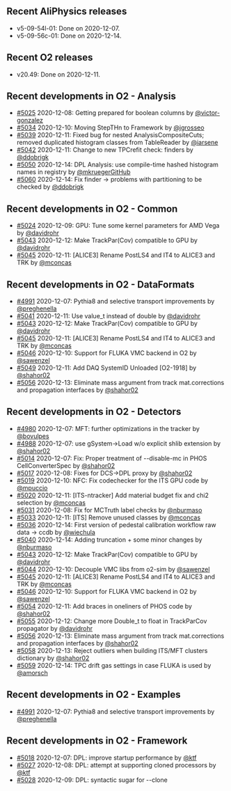 ## Recent AliPhysics releases
- v5-09-54l-01: Done on 2020-12-07.
- v5-09-56c-01: Done on 2020-12-14.
## Recent O2 releases
- v20.49: Done on 2020-12-11.
## Recent developments in O2 - Analysis
- [#5025](https://github.com/AliceO2Group/AliceO2/pull/5025) 2020-12-08: Getting prepared for boolean columns by [@victor-gonzalez](https://github.com/victor-gonzalez)
- [#5034](https://github.com/AliceO2Group/AliceO2/pull/5034) 2020-12-10: Moving StepTHn to Framework by [@jgrosseo](https://github.com/jgrosseo)
- [#5039](https://github.com/AliceO2Group/AliceO2/pull/5039) 2020-12-11: Fixed bug for nested AnalysisCompositeCuts; removed duplicated histogram classes from TableReader by [@iarsene](https://github.com/iarsene)
- [#5042](https://github.com/AliceO2Group/AliceO2/pull/5042) 2020-12-11: Change to new TPCrefit check: finders by [@ddobrigk](https://github.com/ddobrigk)
- [#5050](https://github.com/AliceO2Group/AliceO2/pull/5050) 2020-12-14: DPL Analysis: use compile-time hashed histogram names in registry by [@mkruegerGitHub](https://github.com/mkruegerGitHub)
- [#5060](https://github.com/AliceO2Group/AliceO2/pull/5060) 2020-12-14: Fix finder -> problems with partitioning to be checked by [@ddobrigk](https://github.com/ddobrigk)
## Recent developments in O2 - Common
- [#5024](https://github.com/AliceO2Group/AliceO2/pull/5024) 2020-12-09: GPU: Tune some kernel parameters for AMD Vega by [@davidrohr](https://github.com/davidrohr)
- [#5043](https://github.com/AliceO2Group/AliceO2/pull/5043) 2020-12-12: Make TrackPar(Cov) compatible to GPU by [@davidrohr](https://github.com/davidrohr)
- [#5045](https://github.com/AliceO2Group/AliceO2/pull/5045) 2020-12-11: [ALICE3] Rename PostLS4 and IT4 to ALICE3 and TRK by [@mconcas](https://github.com/mconcas)
## Recent developments in O2 - DataFormats
- [#4991](https://github.com/AliceO2Group/AliceO2/pull/4991) 2020-12-07: Pythia8 and selective transport improvements by [@preghenella](https://github.com/preghenella)
- [#5041](https://github.com/AliceO2Group/AliceO2/pull/5041) 2020-12-11: Use value_t instead of double by [@davidrohr](https://github.com/davidrohr)
- [#5043](https://github.com/AliceO2Group/AliceO2/pull/5043) 2020-12-12: Make TrackPar(Cov) compatible to GPU by [@davidrohr](https://github.com/davidrohr)
- [#5045](https://github.com/AliceO2Group/AliceO2/pull/5045) 2020-12-11: [ALICE3] Rename PostLS4 and IT4 to ALICE3 and TRK by [@mconcas](https://github.com/mconcas)
- [#5046](https://github.com/AliceO2Group/AliceO2/pull/5046) 2020-12-10: Support for FLUKA VMC backend in O2 by [@sawenzel](https://github.com/sawenzel)
- [#5049](https://github.com/AliceO2Group/AliceO2/pull/5049) 2020-12-11: Add DAQ SystemID Unloaded [O2-1918] by [@shahor02](https://github.com/shahor02)
- [#5056](https://github.com/AliceO2Group/AliceO2/pull/5056) 2020-12-13: Eliminate mass argument from track mat.corrections and propagation interfaces by [@shahor02](https://github.com/shahor02)
## Recent developments in O2 - Detectors
- [#4980](https://github.com/AliceO2Group/AliceO2/pull/4980) 2020-12-07: MFT: further optimizations in the tracker by [@bovulpes](https://github.com/bovulpes)
- [#4988](https://github.com/AliceO2Group/AliceO2/pull/4988) 2020-12-07: use gSystem->Load w/o explicit shlib extension by [@shahor02](https://github.com/shahor02)
- [#5014](https://github.com/AliceO2Group/AliceO2/pull/5014) 2020-12-07: Fix: Proper treatment of --disable-mc in PHOS CellConverterSpec by [@shahor02](https://github.com/shahor02)
- [#5017](https://github.com/AliceO2Group/AliceO2/pull/5017) 2020-12-08: Fixes for DCS->DPL proxy by [@shahor02](https://github.com/shahor02)
- [#5019](https://github.com/AliceO2Group/AliceO2/pull/5019) 2020-12-10: NFC: Fix codechecker for the ITS GPU code by [@mpuccio](https://github.com/mpuccio)
- [#5020](https://github.com/AliceO2Group/AliceO2/pull/5020) 2020-12-11: [ITS-ntracker] Add material budget fix and chi2 selection by [@mconcas](https://github.com/mconcas)
- [#5031](https://github.com/AliceO2Group/AliceO2/pull/5031) 2020-12-08: Fix for MCTruth label checks by [@nburmaso](https://github.com/nburmaso)
- [#5033](https://github.com/AliceO2Group/AliceO2/pull/5033) 2020-12-11: [ITS] Remove unused classes by [@mconcas](https://github.com/mconcas)
- [#5036](https://github.com/AliceO2Group/AliceO2/pull/5036) 2020-12-14: First version of pedestal calibration workflow raw data -> ccdb by [@wiechula](https://github.com/wiechula)
- [#5040](https://github.com/AliceO2Group/AliceO2/pull/5040) 2020-12-14: Adding truncation + some minor changes by [@nburmaso](https://github.com/nburmaso)
- [#5043](https://github.com/AliceO2Group/AliceO2/pull/5043) 2020-12-12: Make TrackPar(Cov) compatible to GPU by [@davidrohr](https://github.com/davidrohr)
- [#5044](https://github.com/AliceO2Group/AliceO2/pull/5044) 2020-12-10: Decouple VMC libs from o2-sim by [@sawenzel](https://github.com/sawenzel)
- [#5045](https://github.com/AliceO2Group/AliceO2/pull/5045) 2020-12-11: [ALICE3] Rename PostLS4 and IT4 to ALICE3 and TRK by [@mconcas](https://github.com/mconcas)
- [#5046](https://github.com/AliceO2Group/AliceO2/pull/5046) 2020-12-10: Support for FLUKA VMC backend in O2 by [@sawenzel](https://github.com/sawenzel)
- [#5054](https://github.com/AliceO2Group/AliceO2/pull/5054) 2020-12-11: Add braces in oneliners of PHOS code by [@shahor02](https://github.com/shahor02)
- [#5055](https://github.com/AliceO2Group/AliceO2/pull/5055) 2020-12-12: Change more Double_t to float in TrackParCov propagator by [@davidrohr](https://github.com/davidrohr)
- [#5056](https://github.com/AliceO2Group/AliceO2/pull/5056) 2020-12-13: Eliminate mass argument from track mat.corrections and propagation interfaces by [@shahor02](https://github.com/shahor02)
- [#5058](https://github.com/AliceO2Group/AliceO2/pull/5058) 2020-12-13: Reject outliers when building ITS/MFT clusters dictionary by [@shahor02](https://github.com/shahor02)
- [#5059](https://github.com/AliceO2Group/AliceO2/pull/5059) 2020-12-14: TPC drift gas settings in case FLUKA is used by [@amorsch](https://github.com/amorsch)
## Recent developments in O2 - Examples
- [#4991](https://github.com/AliceO2Group/AliceO2/pull/4991) 2020-12-07: Pythia8 and selective transport improvements by [@preghenella](https://github.com/preghenella)
## Recent developments in O2 - Framework
- [#5018](https://github.com/AliceO2Group/AliceO2/pull/5018) 2020-12-07: DPL: improve startup performance by [@ktf](https://github.com/ktf)
- [#5027](https://github.com/AliceO2Group/AliceO2/pull/5027) 2020-12-08: DPL: attempt at supporting cloned processors by [@ktf](https://github.com/ktf)
- [#5028](https://github.com/AliceO2Group/AliceO2/pull/5028) 2020-12-09: DPL: syntactic sugar for --clone <template>:<instance number> by [@ktf](https://github.com/ktf)
- [#5029](https://github.com/AliceO2Group/AliceO2/pull/5029) 2020-12-08: DPL GUI: add buttons to debug / profile the driver by [@ktf](https://github.com/ktf)
- [#5030](https://github.com/AliceO2Group/AliceO2/pull/5030) 2020-12-08: DPL: better error message when DPL_ENABLE_STACKTRACE not set by [@ktf](https://github.com/ktf)
- [#5034](https://github.com/AliceO2Group/AliceO2/pull/5034) 2020-12-10: Moving StepTHn to Framework by [@jgrosseo](https://github.com/jgrosseo)
- [#5035](https://github.com/AliceO2Group/AliceO2/pull/5035) 2020-12-14: DPL Analysis: fix for parsing non-integer arrays in configurables by [@aalkin](https://github.com/aalkin)
- [#5038](https://github.com/AliceO2Group/AliceO2/pull/5038) 2020-12-09: DPL: allow adding suffix to all dataprocessors in a workflow by [@ktf](https://github.com/ktf)
- [#5048](https://github.com/AliceO2Group/AliceO2/pull/5048) 2020-12-11: DPL: allow customization of FairMQ channels from command line by [@ktf](https://github.com/ktf)
- [#5050](https://github.com/AliceO2Group/AliceO2/pull/5050) 2020-12-14: DPL Analysis: use compile-time hashed histogram names in registry by [@mkruegerGitHub](https://github.com/mkruegerGitHub)
## Recent developments in O2 - Generators
- [#4988](https://github.com/AliceO2Group/AliceO2/pull/4988) 2020-12-07: use gSystem->Load w/o explicit shlib extension by [@shahor02](https://github.com/shahor02)
- [#4991](https://github.com/AliceO2Group/AliceO2/pull/4991) 2020-12-07: Pythia8 and selective transport improvements by [@preghenella](https://github.com/preghenella)
## Recent developments in O2 - Utilities
- [#5037](https://github.com/AliceO2Group/AliceO2/pull/5037) 2020-12-14: Drop untested / unused hough transform code by [@ktf](https://github.com/ktf)
